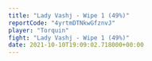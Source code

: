 ```yaml
---
title: "Lady Vashj - Wipe 1 (49%)"
reportCode: "4yrtmDTNkwGfznvJ"
player: "Torquin"
fight: "Lady Vashj - Wipe 1 (49%)"
date: 2021-10-10T19:09:02.718000+00:00
---
```

